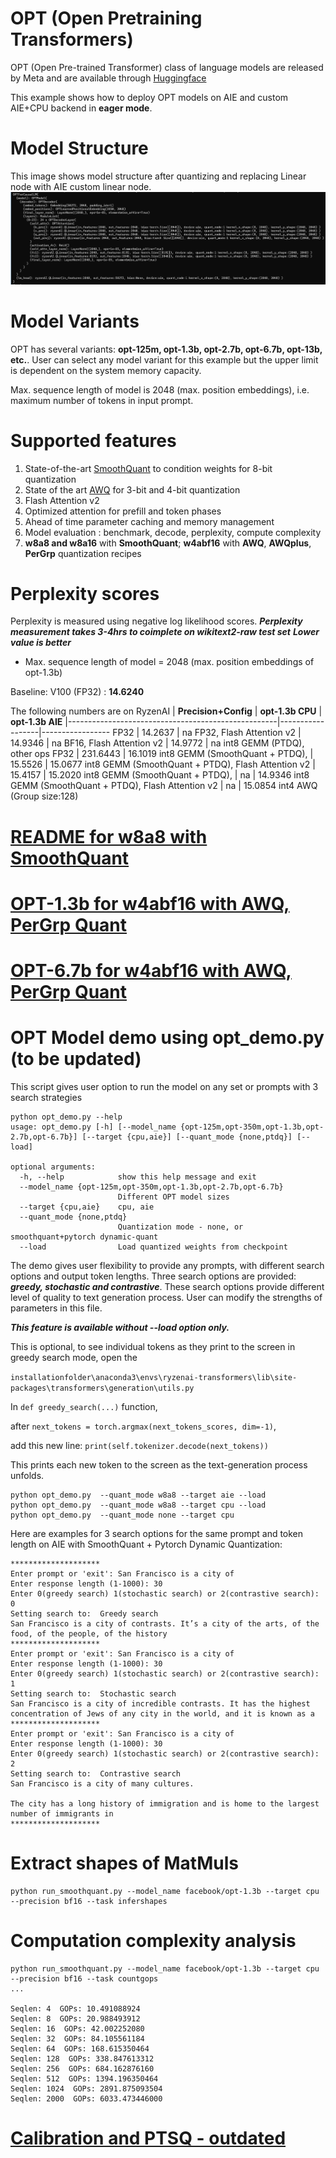 # OPT (Open Pretraining Transformers)

OPT (Open Pre-trained Transformer) class of language models are released by Meta and are available through [Huggingface](https://huggingface.co/facebook/opt-1.3b)

This example shows how to deploy OPT models on AIE and custom AIE+CPU backend in **eager mode**.

# Model Structure
This image shows model structure after quantizing and replacing Linear node with AIE custom linear node.
![Model Structure](../figures/opt1.3b.png)

# Model Variants
OPT has several variants: **opt-125m, opt-1.3b, opt-2.7b, opt-6.7b, opt-13b, etc.**. User can select any model variant for this example but the upper limit is dependent on the system memory capacity.

Max. sequence length of model is 2048  (max. position embeddings), i.e. maximum number of tokens in input prompt.

# Supported features
1. State-of-the-art [SmoothQuant](https://arxiv.org/pdf/2211.10438.pdf) to condition weights for 8-bit quantization
2. State of the art [AWQ](https://arxiv.org/pdf/2306.00978.pdf) for 3-bit and 4-bit quantization
3. Flash Attention v2
4. Optimized attention for prefill and token phases
5. Ahead of time parameter caching and memory management
6. Model evaluation : benchmark, decode, perplexity, compute complexity
7. **w8a8 and w8a16** with **SmoothQuant**; **w4abf16** with **AWQ**, **AWQplus**, **PerGrp** quantization recipes

# Perplexity scores
Perplexity is measured using negative log likelihood scores.
***Perplexity measurement takes 3-4hrs to coimplete on wikitext2-raw test set***
***Lower value is better***
* Max. sequence length of model = 2048  (max. position embeddings of opt-1.3b)

Baseline: V100 (FP32) : **14.6240**

The following numbers are on RyzenAI
| **Precision+Config**                               | **opt-1.3b CPU** | **opt-1.3b AIE**
|----------------------------------------------------|------------------|-----------------
FP32                                                 |  14.2637         | na
FP32, Flash Attention v2                             |  14.9346         | na
BF16, Flash Attention v2                             |  14.9772         | na
int8 GEMM (PTDQ), other ops FP32                     | 231.6443         | 16.1019
int8 GEMM (SmoothQuant + PTDQ),                      |  15.5526         | 15.0677
int8 GEMM (SmoothQuant + PTDQ), Flash Attention v2   |  15.4157         | 15.2020
int8 GEMM (SmoothQuant + PTDQ),                      |    na            | 14.9346
int8 GEMM (SmoothQuant + PTDQ), Flash Attention v2   |    na            | 15.0854
int4 AWQ (Group size:128)

# [README for w8a8 with SmoothQuant](./opt_w8a8.md)

# [OPT-1.3b for w4abf16 with AWQ, PerGrp Quant](./opt-1.3b_w4abf16.md)

# [OPT-6.7b for w4abf16 with AWQ, PerGrp Quant](./opt-6.7b_w4abf16.md)


# OPT Model demo using opt_demo.py (to be updated)
This script gives user option to run the model on any set or prompts with 3 search strategies
```
python opt_demo.py --help
usage: opt_demo.py [-h] [--model_name {opt-125m,opt-350m,opt-1.3b,opt-2.7b,opt-6.7b}] [--target {cpu,aie}] [--quant_mode {none,ptdq}] [--load]

optional arguments:
  -h, --help            show this help message and exit
  --model_name {opt-125m,opt-350m,opt-1.3b,opt-2.7b,opt-6.7b}
                        Different OPT model sizes
  --target {cpu,aie}    cpu, aie
  --quant_mode {none,ptdq}
                        Quantization mode - none, or smoothquant+pytorch dynamic-quant
  --load                Load quantized weights from checkpoint
```

The demo gives user flexibility to provide any prompts, with different search options and output token lengths.
Three search options are provided: ***greedy, stochastic and contrastive***. These search options provide different level of quality to text generation process. User can modify the strengths of parameters in this file.

***This feature is available without --load option only.***

This is optional, to see individual tokens as they print to the screen in greedy search mode, open the

```installationfolder\anaconda3\envs\ryzenai-transformers\lib\site-packages\transformers\generation\utils.py```

In ```def greedy_search(...)``` function,

after ```next_tokens = torch.argmax(next_tokens_scores, dim=-1)```,

add this new line: ```print(self.tokenizer.decode(next_tokens)) ```

This prints each new token to the screen as the text-generation process unfolds.

```
python opt_demo.py  --quant_mode w8a8 --target aie --load
python opt_demo.py  --quant_mode w8a8 --target cpu --load
python opt_demo.py  --quant_mode none --target cpu
```

Here are examples for 3 search options for the same prompt and token length on AIE with SmoothQuant + Pytorch Dynamic Quantization:

```
********************
Enter prompt or 'exit': San Francisco is a city of
Enter response length (1-1000): 30
Enter 0(greedy search) 1(stochastic search) or 2(contrastive search): 0
Setting search to:  Greedy search
San Francisco is a city of contrasts. It’s a city of the arts, of the food, of the people, of the history
********************
Enter prompt or 'exit': San Francisco is a city of
Enter response length (1-1000): 30
Enter 0(greedy search) 1(stochastic search) or 2(contrastive search): 1
Setting search to:  Stochastic search
San Francisco is a city of incredible contrasts. It has the highest concentration of Jews of any city in the world, and it is known as a
********************
Enter prompt or 'exit': San Francisco is a city of
Enter response length (1-1000): 30
Enter 0(greedy search) 1(stochastic search) or 2(contrastive search): 2
Setting search to:  Contrastive search
San Francisco is a city of many cultures.

The city has a long history of immigration and is home to the largest number of immigrants in
********************
```

# Extract shapes of MatMuls
```
python run_smoothquant.py --model_name facebook/opt-1.3b --target cpu --precision bf16 --task infershapes
```

# Computation complexity analysis

```
python run_smoothquant.py --model_name facebook/opt-1.3b --target cpu --precision bf16 --task countgops
...

Seqlen: 4  GOPs: 10.491088924
Seqlen: 8  GOPs: 20.988493912
Seqlen: 16  GOPs: 42.002252080
Seqlen: 32  GOPs: 84.105561184
Seqlen: 64  GOPs: 168.615350464
Seqlen: 128  GOPs: 338.847613312
Seqlen: 256  GOPs: 684.162876160
Seqlen: 512  GOPs: 1394.196350464
Seqlen: 1024  GOPs: 2891.875093504
Seqlen: 2000  GOPs: 6033.473446000
```

# [Calibration and PTSQ - outdated](./calibration.md)
